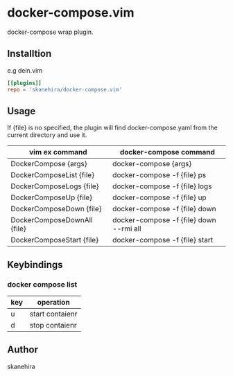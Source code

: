 # docker-compose.vim
docker-compose wrap plugin.

## Installtion
e.g dein.vim

```toml
[[plugins]]
repo = 'skanehira/docker-compose.vim'
```

## Usage
If {file} is no specified, the plugin will find
docker-compose.yaml from the current directory and use it.

| vim ex command              | docker-compose command                  |
|-----------------------------|-----------------------------------------|
| DockerCompose {args}        | docker-compose {args}                   |
| DockerComposeList {file}    | docker-compose -f {file} ps             |
| DockerComposeLogs {file}    | docker-compose -f {file} logs           |
| DockerComposeUp {file}      | docker-compose -f {file} up             |
| DockerComposeDown {file}    | docker-compose -f {file} down           |
| DockerComposeDownAll {file} | docker-compose -f {file} down --rmi all |
| DockerComposeStart {file}   | docker-compose -f {file} start          |

## Keybindings
### docker compose list

| key | operation       |
|-----|-----------------|
| u   | start contaienr |
| d   | stop contaienr  |

## Author
skanehira
